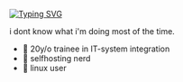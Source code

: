[![Typing SVG](https://readme-typing-svg.demolab.com?font=&duration=7000&pause=1000&color=E000F7&center=true&vCenter=true&width=435&lines=hi%2C+i'm+lostinvasion.+)](https://git.io/typing-svg)

i dont know what i'm doing most of the time. 

- 🔭 20y/o trainee in IT-system integration
- 🌱 selfhosting nerd
- 🤔 linux user
<!--
**lostinvasion/lostinvasion** is a ✨ _special_ ✨ repository because its `README.md` (this file) appears on your GitHub profile.


-->
